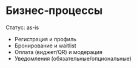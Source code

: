 # Бизнес‑процессы

Статус: as-is

- Регистрация и профиль
- Бронирование и waitlist
- Оплата (виджет/QR) и модерация
- Уведомления (обязательные/опциональные)
